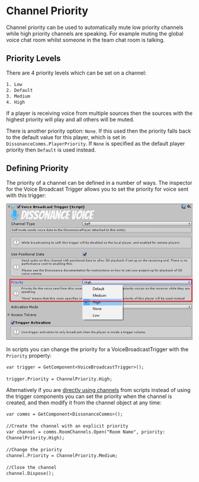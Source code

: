 # Channel Priority

Channel priority can be used to automatically mute low priority channels while high priority channels are speaking. For example muting the global voice chat room whilst someone in the team chat room is talking.

## Priority Levels

There are 4 priority levels which can be set on a channel:

    1. Low
    2. Default
    3. Medium
    4. High

If a player is receiving voice from multiple sources then the sources with the highest priority will play and all others will be muted.

There is another priority option: `None`. If this used then the priority falls back to the default value for this player, which is set in `DissonanceComms.PlayerPriority`. If `None` is specified as the default player priority then `Default` is used instead.

## Defining Priority

The priority of a channel can be defined in a number of ways. The inspector for the Voice Broadcast Trigger allows you to set the priority for voice sent with this trigger:

![Receipt Trigger](../images/VoiceBroadcastTrigger_Priority.png)

In scripts you can change the priority for a VoiceBroadcastTrigger with the `Priority` property:

```
var trigger = GetComponent<VoiceBroadcastTrigger>();

trigger.Priority = ChannelPriority.High;
```

Alternatively if you are [directly using channels](Directly-Using-Channels.md) from scripts instead of using the trigger components you can set the priority when the channel is created, and then modify it from the channel object at any time:

```
var comms = GetComponent<DissonanceComms>();

//Create the channel with an explicit priority
var channel = comms.RoomChannels.Open("Room Name", priority: ChannelPriority.High);

//Change the priority
channel.Priority = ChannelPriority.Medium;

//Close the channel
channel.Dispose();
```